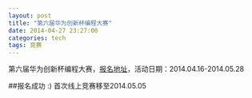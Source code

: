 ```yaml
---
layout: post
title: "第六届华为创新杯编程大赛"
date: 2014-04-27 23:27:00
categories: tech
tags: 竞赛
---
```


第六届华为创新杯编程大赛，[报名地址][1]，活动日期：2014.04.16-2014.05.28

##报名成功
:)
首次线上竞赛移至2014.05.05

[1]:http://www.huaweistar.com/